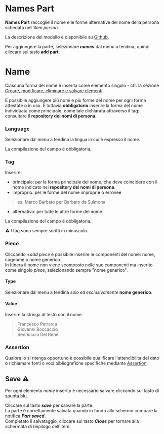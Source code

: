 # Names Part

**Names Part** raccoglie il nome e le forme alternative del nome della persona schedata nell'_item person_.  

La descrizione del modello è disponibile su [Github](https://github.com/vedph/cadmus-general#namespart).  

Per aggiungere la parte, selezionare **_names_** dal menu a tendina, quindi cliccare sul tasto **add part**.  

# Name
Ciascuna forma del nome è inserita come elemento singolo - cfr. la sezione [Creare, modificare, eliminare e salvare elementi](Editor_Brick.md).

È possibile aggiungere più nomi e più forme del nome per ogni forma attestate o in uso. È tuttavia **obbligatorio** inserire la forma del nome individuata come principale, come tale dichiarata attraverso il tag: consultare il **repository dei nomi di persona**.  

### Language
Selezionare dal menu a tendina la lingua in cui è espresso il nome. 

La compilazione del campo è obbligatoria.


### Tag
Inserire:  
* principale: per la forma principale del nome, che deve coincidere con il nome indicato nel **repository dei nomi di persona**.
* improprio: per le forme del nome improprie o erronee 
> es. Marco Barbato per Barbato da Sulmona
* alternativo: per tutte le altre forme del nome.

La compilazione del campo è obbligatoria.  

⚠️ I tag sono sempre scritti in minuscolo.

### Piece
Cliccando _+add piece_ è possibile inserire le componenti del nome: nome, cognome o nome generico.  
In Itinera il nome non viene scomposto nelle sue componenti ma inserito come singolo _piece_, selezionando sempre "nome generico".  

#### Type
Selezionare dal menu a tendina _solo ed esclusivamente_ **nome generico**.

#### Value
Inserire la stringa di testo con il nome.
> Francesco Petrarca  
> Giovanni Boccaccio  
> Sennuccio Del Bene

### Assertion
Qualora lo si ritenga opportuno è possibile qualificare l'attendibilità del dato o richiamare fonti o voci bibliografiche specifiche mediante [Assertion](Assertion_Brick.md).
 
## Save ⚠️ 
Per ogni elemento _name_ inserito è necessario salvare cliccando sul tasto di spunta blu.

Cliccare sul tasto **_save_** per salvare la parte.  
La parte è correttamente salvata quando in fondo allo schermo compare la notifica **_Part saved_**.  
Completato il salvataggio, cliccare sul tasto **_Close_** per tornare alla schermata di riepilogo dell'item.
